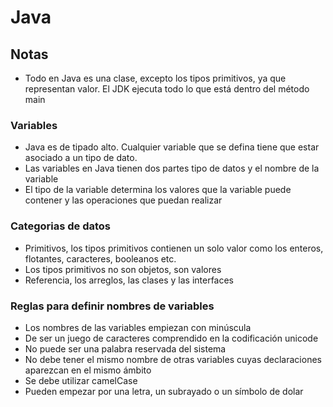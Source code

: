 # Java
## Notas

- Todo en Java es una clase, excepto los tipos primitivos, ya que representan valor. El JDK ejecuta todo lo que está dentro del método main

### Variables
- Java es de tipado alto. Cualquier variable que se defina tiene que estar asociado a un tipo de dato.
- Las variables en Java tienen dos partes tipo de datos y el nombre de la variable
- El tipo de la variable determina los valores que la variable puede contener y las operaciones que puedan realizar
### Categorias de datos

- Primitivos, los tipos primitivos contienen un solo valor como los enteros, flotantes, caracteres, booleanos etc.
- Los tipos primitivos no son objetos, son valores
- Referencia, los arreglos, las clases y las interfaces

### Reglas para definir nombres de variables

- Los nombres de las variables empiezan con minúscula
- De ser un juego de caracteres comprendido en la codificación unicode
- No puede ser una palabra reservada del sistema
- No debe tener el mismo nombre de otras variables cuyas declaraciones aparezcan en el mismo ámbito
- Se debe utilizar camelCase
- Pueden empezar por una letra, un subrayado o un símbolo de dolar